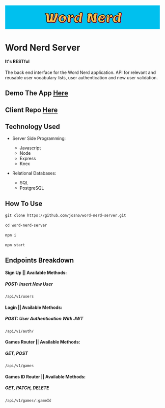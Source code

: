 ![Home Page](/assets/word-nerd-img.png)

# Word Nerd Server

#### It's RESTful

<i class="devicon-react-original"></i>
The back end interface for the Word Nerd application. API for relevant and reusable user vocabulary lists, user authentication and new user validation.

## Demo The App [Here](https://word-nerd.now.sh/)

## Client Repo [Here](https://github.com/josno/word-nerd-client)

## Technology Used

-   Server Side Programming:

    -   Javascript
    -   Node
    -   Express
    -   Knex

*   Relational Databases:

    -   SQL
    -   PostgreSQL

## How To Use

```
git clone https://github.com/josno/word-nerd-server.git

cd word-nerd-server

npm i

npm start
```

## Endpoints Breakdown

#### Sign Up || Available Methods:

##### POST: Insert New User

```
/api/v1/users
```

#### Login || Available Methods:

##### POST: User Authentication With JWT

```
/api/v1/auth/
```

#### Games Router || Available Methods:

##### GET, POST

```
/api/v1/games
```

#### Games ID Router || Available Methods:

##### GET, PATCH, DELETE

```
/api/v1/games/:gameId
```

